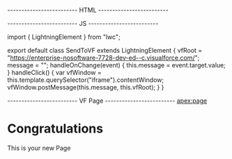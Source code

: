 ------------------------- HTML ------------------------- 
<template>
  <lightning-card title="LWC to Visualforce">
    <div class="slds-p-around_small">
      <lightning-input
        type="text"
        label="Enter some text"
        value={message}
        onchange={handleOnChange}
      ></lightning-input>
      <br />
      <lightning-button
        variant="brand"
        label="Send to VF"
        title="Primary action"
        onclick={handleClick}
        class="slds-m-left_x-small"
      ></lightning-button>
      <br />
      <br />
      <iframe id="vfIframe" src="/apex/SampleVF"> </iframe>
    </div>
  </lightning-card>
</template>

------------------------- JS ------------------------- 

import { LightningElement } from "lwc";

export default class SendToVF extends LightningElement {
  vfRoot = "https://enterprise-nosoftware-7728-dev-ed--c.visualforce.com/";
  message = "";
  handleOnChange(event) {
    this.message = event.target.value;
  }
  handleClick() {
    var vfWindow = this.template.querySelector("iframe").contentWindow;
    vfWindow.postMessage(this.message, this.vfRoot);
  }
}

-------------------------  VF Page ------------------------- 
<apex:page>
<!-- Begin Default Content REMOVE THIS -->
<h1>Congratulations</h1>
This is your new Page
<!-- End Default Content REMOVE THIS -->
<p id="messageFromLWC" style="font-weight:bold; font-size:x-large"> </p>
<script>
    var lexOrigin ="https://enterprise-nosoftware-7728-dev-ed.lightning.force.com";
    window.addEventListener("message",function(event){
        if(event.origin !== lexOrigin){
            //Not the expected origin
            return;
        }
        document.getElementById("messageFromLWC").innerHTML = 'Text from LWC : '+event.data;
    },false);
</script>
</apex:page>